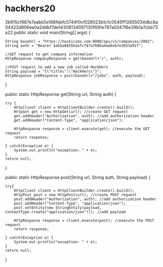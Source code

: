 # hackhers20
2b915cf987e7eabb5e168fdefc5744f0cf028023b1c1c0545ff12655034dbc8a04422d806ee0a2ddbf7de14308134097130f691e797a0247f6e39b1a7cbb73a22
public static void main(String[] args) {
	
	String baseUrl = "https://hackicims.com:8080/api/v1/companies/2002";
	String auth = "Bearer $ab$a8$55b1efcf47a768ba4ae6eb7e3033a91f";

	//GET request to get company information
	HttpResponse companyResponse = get(baseUrl+"/", auth);

	//POST request to add a new job called HackHers
	String payload = "{\"title\":\"HackHers\"}";
	HttpResponse jobResponse = post(baseUrl+"/jobs", auth, payload);
}

public static HttpResponse get(String url, String auth) {
	
	try { 
		HttpClient client = HttpClientBuilder.create().build();
		HttpGet get = new HttpGet(url); //create GET request
		get.addHeader("Authorization", auth); //add authorization header
		get.addHeader("Content-Type", "application/json");
		
		HttpResponse response = client.execute(get); //execute the GET request
		return response;

	} catch(Exception e) {
		System.out.println("exception: " + e);
	}
	return null;
}

public static HttpResponse post(String url, String auth, String payload) {

	try{
		HttpClient client = HttpClientBuilder.create().build();     
		HttpPost post = new HttpPost(url); //create POST request
		post.addHeader("Authorization", auth); //add authorization header
		post.addHeader("Content-Type", "application/json");
		post.setEntity(new StringEntity(payload, ContentType.create("application/json"))); //add payload

		HttpResponse response = client.execute(post); //execute the POST request
		return response;

	} catch(Exception e) {
		System.out.println("exception: " + e);
	}
	return null;
}
